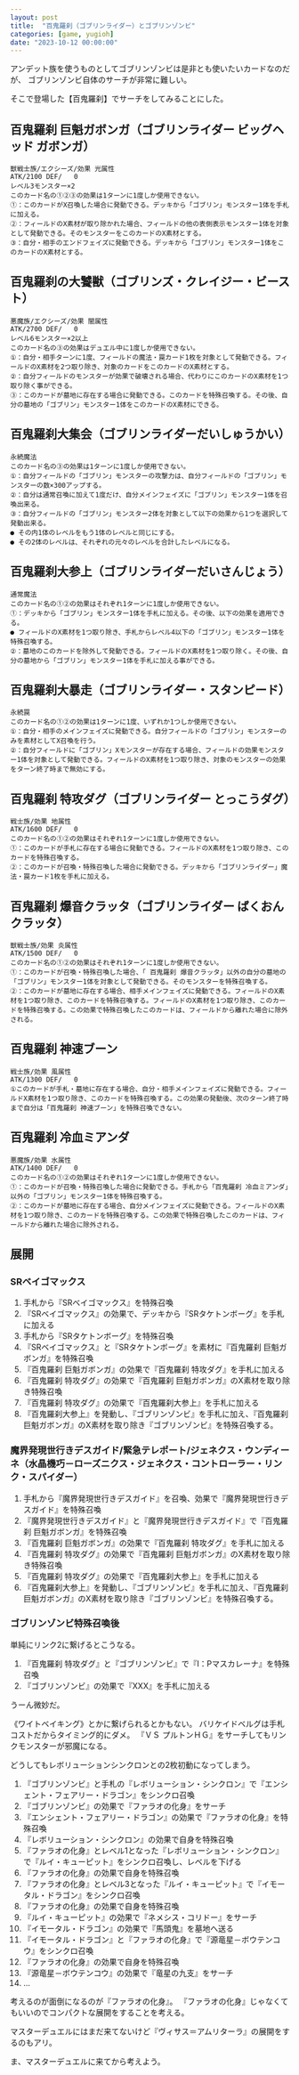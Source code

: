 ```yaml
---
layout: post
title:  "百鬼羅刹（ゴブリンライダー）とゴブリンゾンビ"
categories: [game, yugioh]
date: "2023-10-12 00:00:00"
---
```


アンデット族を使うものとしてゴブリンゾンビは是非とも使いたいカードなのだが、
ゴブリンゾンビ自体のサーチが非常に難しい。

そこで登場した【百鬼羅刹】でサーチをしてみることにした。

## 百鬼羅刹 巨魁ガボンガ（ゴブリンライダー ビッグヘッド ガボンガ）

    獣戦士族/エクシーズ/効果 光属性
    ATK/2100 DEF/   0
    レベル3モンスター×2
    このカード名の①②③の効果は1ターンに1度しか使用できない。
    ①：このカードがX召喚した場合に発動できる。デッキから「ゴブリン」モンスター1体を手札に加える。
    ②：フィールドのX素材が取り除かれた場合、フィールドの他の表側表示モンスター1体を対象として発動できる。そのモンスターをこのカードのX素材とする。
    ③：自分・相手のエンドフェイズに発動できる。デッキから「ゴブリン」モンスター1体をこのカードのX素材とする。

## 百鬼羅刹の大饕獣（ゴブリンズ・クレイジー・ビースト）

    悪魔族/エクシーズ/効果 闇属性
    ATK/2700 DEF/   0
    レベル6モンスター×2以上
    このカード名の③の効果はデュエル中に1度しか使用できない。
    ①：自分・相手ターンに1度、フィールドの魔法・罠カード1枚を対象として発動できる。フィールドのX素材を2つ取り除き、対象のカードをこのカードのX素材とする。
    ②：自分フィールドのモンスターが効果で破壊される場合、代わりにこのカードのX素材を1つ取り除く事ができる。
    ③：このカードが墓地に存在する場合に発動できる。このカードを特殊召喚する。その後、自分の墓地の「ゴブリン」モンスター1体をこのカードのX素材にできる。

## 百鬼羅刹大集会（ゴブリンライダーだいしゅうかい）

    永続魔法
    このカード名の③の効果は1ターンに1度しか使用できない。
    ①：自分フィールドの「ゴブリン」モンスターの攻撃力は、自分フィールドの「ゴブリン」モンスターの数×300アップする。
    ②：自分は通常召喚に加えて1度だけ、自分メインフェイズに「ゴブリン」モンスター1体を召喚出来る。
    ③：自分フィールドの「ゴブリン」モンスター2体を対象として以下の効果から1つを選択して発動出来る。
    ● その内1体のレベルをもう1体のレベルと同じにする。
    ● その2体のレベルは、それぞれの元々のレベルを合計したレベルになる。

## 百鬼羅刹大参上（ゴブリンライダーだいさんじょう）

    通常魔法
    このカード名の①②の効果はそれぞれ1ターンに1度しか使用できない。
    ①：デッキから「ゴブリン」モンスター1体を手札に加える。その後、以下の効果を適用できる。
    ● フィールドのX素材を1つ取り除き、手札からレベル4以下の「ゴブリン」モンスター1体を特殊召喚する。
    ②：墓地のこのカードを除外して発動できる。フィールドのX素材を1つ取り除く。その後、自分の墓地から「ゴブリン」モンスター1体を手札に加える事ができる。

##  百鬼羅刹大暴走（ゴブリンライダー・スタンピード）

    永続罠
    このカード名の①②の効果は1ターンに1度、いずれか1つしか使用できない。
    ①：自分・相手のメインフェイズに発動できる。自分フィールドの「ゴブリン」モンスターのみを素材としてX召喚を行う。
    ②：自分フィールドに「ゴブリン」Xモンスターが存在する場合、フィールドの効果モンスター1体を対象として発動できる。フィールドのX素材を1つ取り除き、対象のモンスターの効果をターン終了時まで無効にする。

## 百鬼羅刹 特攻ダグ（ゴブリンライダー とっこうダグ）

    戦士族/効果 地属性
    ATK/1600 DEF/   0
    このカード名の①②の効果はそれぞれ1ターンに1度しか使用できない。
    ①：このカードが手札に存在する場合に発動できる。フィールドのX素材を1つ取り除き、このカードを特殊召喚する。
    ②：このカードが召喚・特殊召喚した場合に発動できる。デッキから「ゴブリンライダー」魔法・罠カード1枚を手札に加える。

## 百鬼羅刹 爆音クラッタ（ゴブリンライダー ばくおんクラッタ）

    獣戦士族/効果 炎属性
    ATK/1500 DEF/   0
    このカード名の①②の効果はそれぞれ1ターンに1度しか使用できない。
    ①：このカードが召喚・特殊召喚した場合、「 百鬼羅刹 爆音クラッタ」以外の自分の墓地の「ゴブリン」モンスター1体を対象として発動できる。そのモンスターを特殊召喚する。
    ②：このカードが墓地に存在する場合、相手メインフェイズに発動できる。フィールドのX素材を1つ取り除き、このカードを特殊召喚する。フィールドのX素材を1つ取り除き、このカードを特殊召喚する。この効果で特殊召喚したこのカードは、フィールドから離れた場合に除外される。

## 百鬼羅刹 神速ブーン

    戦士族/効果 風属性
    ATK/1300 DEF/   0
    ①このカードが手札・墓地に存在する場合、自分・相手メインフェイズに発動できる。フィールドX素材を1つ取り除き、このカードを特殊召喚する。この効果の発動後、次のターン終了時まで自分は「百鬼羅刹 神速ブーン」を特殊召喚できない。

## 百鬼羅刹 冷血ミアンダ

    悪魔族/効果 水属性
    ATK/1400 DEF/   0
    このカード名の①②の効果はそれぞれ1ターンに1度しか使用できない。
    ①：このカードが召喚・特殊召喚した場合に発動できる。手札から「百鬼羅刹 冷血ミアンダ」以外の「ゴブリン」モンスター1体を特殊召喚する。
    ②：このカードが墓地に存在する場合、自分メインフェイズに発動できる。フィールドのX素材を1つ取り除き、このカードを特殊召喚する。この効果で特殊召喚したこのカードは、フィールドから離れた場合に除外される。

## 展開

### SRベイゴマックス

1. 手札から『SRベイゴマックス』を特殊召喚
2. 『SRベイゴマックス』の効果で、デッキから『SRタケトンボーグ』を手札に加える
3. 手札から『SRタケトンボーグ』を特殊召喚
4. 『SRベイゴマックス』と『SRタケトンボーグ』を素材に『百鬼羅刹 巨魁ガボンガ』を特殊召喚
5. 『百鬼羅刹 巨魁ガボンガ』の効果で『百鬼羅刹 特攻ダグ』を手札に加える
6. 『百鬼羅刹 特攻ダグ』の効果で『百鬼羅刹 巨魁ガボンガ』のX素材を取り除き特殊召喚
7. 『百鬼羅刹 特攻ダグ』の効果で『百鬼羅刹大参上』を手札に加える
8. 『百鬼羅刹大参上』を発動し、『ゴブリンゾンビ』を手札に加え、『百鬼羅刹 巨魁ガボンガ』のX素材を取り除き『ゴブリンゾンビ』を特殊召喚する。

### 魔界発現世行きデスガイド/緊急テレポート/ジェネクス・ウンディーネ（水晶機巧－ローズニクス・ジェネクス・コントローラー・リンク・スパイダー）

1. 手札から『魔界発現世行きデスガイド』を召喚、効果で『魔界発現世行きデスガイド』を特殊召喚
2. 『魔界発現世行きデスガイド』と『魔界発現世行きデスガイド』で『百鬼羅刹 巨魁ガボンガ』を特殊召喚
5. 『百鬼羅刹 巨魁ガボンガ』の効果で『百鬼羅刹 特攻ダグ』を手札に加える
6. 『百鬼羅刹 特攻ダグ』の効果で『百鬼羅刹 巨魁ガボンガ』のX素材を取り除き特殊召喚
7. 『百鬼羅刹 特攻ダグ』の効果で『百鬼羅刹大参上』を手札に加える
8. 『百鬼羅刹大参上』を発動し、『ゴブリンゾンビ』を手札に加え、『百鬼羅刹 巨魁ガボンガ』のX素材を取り除き『ゴブリンゾンビ』を特殊召喚する。

### ゴブリンゾンビ特殊召喚後

単純にリンク2に繋げるとこうなる。

1. 『百鬼羅刹 特攻ダグ』と『ゴブリンゾンビ』で『I：Pマスカレーナ』を特殊召喚
2. 『ゴブリンゾンビ』の効果で『XXX』を手札に加える

うーん微妙だ。

《ワイトベイキング》とかに繋げられるとかもない。
バリケイドベルグは手札コストだからタイミング的にダメ。
『ＶＳ プルトンＨＧ』をサーチしてもリンクモンスターが邪魔になる。

どうしてもレボリューションシンクロンとの2枚初動になってしまう。

1. 『ゴブリンゾンビ』と手札の『レボリューション・シンクロン』で『エンシェント・フェアリー・ドラゴン』をシンクロ召喚
2. 『ゴブリンゾンビ』の効果で『ファラオの化身』をサーチ
3. 『エンシェント・フェアリー・ドラゴン』の効果で『ファラオの化身』を特殊召喚
4. 『レボリューション・シンクロン』の効果で自身を特殊召喚
5. 『ファラオの化身』とレベル1となった『レボリューション・シンクロン』で『ルイ・キューピット』をシンクロ召喚し、レベルを下げる
6. 『ファラオの化身』の効果で自身を特殊召喚
7. 『ファラオの化身』とレベル3となった『ルイ・キューピット』で『イモータル・ドラゴン』をシンクロ召喚
8. 『ファラオの化身』の効果で自身を特殊召喚
9. 『ルイ・キューピット』の効果で『ネメシス・コリドー』をサーチ
10. 『イモータル・ドラゴン』の効果で『馬頭鬼』を墓地へ送る
11. 『イモータル・ドラゴン』と『ファラオの化身』で『源竜星－ボウテンコウ』をシンクロ召喚
12. 『ファラオの化身』の効果で自身を特殊召喚
13. 『源竜星－ボウテンコウ』の効果で『竜星の九支』をサーチ
14. ...

考えるのが面倒になるのが『ファラオの化身』。
『ファラオの化身』じゃなくてもいいのでコンパクトな展開をすることを考える。

マスターデュエルにはまだ来てないけど『ヴィサス＝アムリターラ』の展開をするのもアリ。

ま、マスターデュエルに来てから考えよう。

